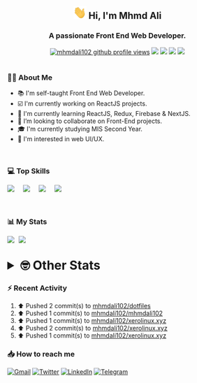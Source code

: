 <h2 align="center"><img src="./Hi.gif" width="30px" height="30px"> Hi, I'm Mhmd Ali</h2>

<h3 align="center">A passionate Front End Web Developer.</h3>

<div align="center">
  <a href="#"><img src="https://komarev.com/ghpvc/?username=mhmdali102&style=for-the-badge&logo=" alt="mhmdali102 github profile views" /></a>
  <a href="https://www.linux.org"><img src="https://img.shields.io/badge/OS-Linux-e06c75?style=for-the-badge&logo=linux" /></a>
	<a href="https://archlinux.org"><img src="https://img.shields.io/badge/DISTRO-Arch-56b6c2?style=for-the-badge&logo=arch-linux" /></a>
	<a href="https://dwm.suckless.org"><img src="https://img.shields.io/badge/WM-DWM-005577?style=for-the-badge&logo=dwm" /></a>
	<a href="https://neovim.io"><img src="https://img.shields.io/badge/IDE-Neovim-98c379?style=for-the-badge&logo=neovim" /></a>
</div>

<br>

### :man_technologist: About Me

- :books: I'm self-taught Front End Web Developer.
- :ballot_box_with_check: I'm currently working on ReactJS projects.
- :dart: I'm currently learning ReactJS, Redux, Firebase & NextJS.
- :eyes: I’m looking to collaborate on Front-End projects.
- :mortar_board: I'm currently studying MIS Second Year.
- :art: I'm interested in web UI/UX.

<br>

### :computer: Top Skills

<div style="display:flex;">
<img width ='36px' src ='https://raw.githubusercontent.com/rahulbanerjee26/githubAboutMeGenerator/main/icons/html.svg' />
<img width ='36px' src ='https://raw.githubusercontent.com/rahulbanerjee26/githubAboutMeGenerator/main/icons/css.svg' />
<img width ='36px' src ='https://raw.githubusercontent.com/rahulbanerjee26/githubAboutMeGenerator/main/icons/javascript.svg' />
<img width ='36px' src ='https://raw.githubusercontent.com/rahulbanerjee26/githubAboutMeGenerator/main/icons/reactjs.svg' />
</div>

<br>
<br>

### :bar_chart: My Stats

<img src="https://github-readme-stats.vercel.app/api?username=mhmdali102&show_icons=true&locale=en" width="49%" /><span style="display:inline-block;width:2%"></span><img src="https://github-readme-streak-stats.herokuapp.com/?user=mhmdali102&" width="49%" />

<br>

<details>
<summary style="font-size: 1.75rem; font-weight: bold;"><strong style="font-size: 1.75rem; font-weight: bold;"> 🤓 Other Stats </strong></summary>
<br>

<!--START_SECTION:waka-->
![Lines of code](https://img.shields.io/badge/From%20Hello%20World%20I%27ve%20Written-232%20Thousand%20lines%20of%20code-blue)

**🐱 My GitHub Data** 

> 🏆 607 Contributions in the Year 2022
 > 
> 📦 331.0 kB Used in GitHub's Storage 
 > 
> 💼 Opted to Hire
 > 
> 📜 18 Public Repositories 
 > 
> 🔑 6 Private Repositories  
 > 
**I'm a Night 🦉** 

```text
🌞 Morning    78 commits     ██░░░░░░░░░░░░░░░░░░░░░░░   9.54% 
🌆 Daytime    183 commits    █████░░░░░░░░░░░░░░░░░░░░   22.37% 
🌃 Evening    346 commits    ██████████░░░░░░░░░░░░░░░   42.3% 
🌙 Night      211 commits    ██████░░░░░░░░░░░░░░░░░░░   25.79%

```
📅 **I'm Most Productive on Monday** 

```text
Monday       163 commits    █████░░░░░░░░░░░░░░░░░░░░   19.93% 
Tuesday      102 commits    ███░░░░░░░░░░░░░░░░░░░░░░   12.47% 
Wednesday    113 commits    ███░░░░░░░░░░░░░░░░░░░░░░   13.81% 
Thursday     89 commits     ██░░░░░░░░░░░░░░░░░░░░░░░   10.88% 
Friday       88 commits     ██░░░░░░░░░░░░░░░░░░░░░░░   10.76% 
Saturday     120 commits    ███░░░░░░░░░░░░░░░░░░░░░░   14.67% 
Sunday       143 commits    ████░░░░░░░░░░░░░░░░░░░░░   17.48%

```


📊 **This Week I Spent My Time On** 

```text
⌚︎ Time Zone: Asia/Beirut

💬 Programming Languages: 
JavaScript               6 hrs 31 mins       ████████░░░░░░░░░░░░░░░░░   33.38% 
TypeScript               6 hrs 18 mins       ████████░░░░░░░░░░░░░░░░░   32.27% 
sh                       1 hr 52 mins        ██░░░░░░░░░░░░░░░░░░░░░░░   9.62% 
C                        1 hr 29 mins        ██░░░░░░░░░░░░░░░░░░░░░░░   7.61% 
Lua                      59 mins             █░░░░░░░░░░░░░░░░░░░░░░░░   5.05%

🔥 Editors: 
Neovim                   18 hrs 9 mins       █████████████████████████   100.0%

🐱‍💻 Projects: 
xerolinux.xyz            7 hrs 5 mins        █████████░░░░░░░░░░░░░░░░   36.16% 
NextJS                   6 hrs 42 mins       ████████░░░░░░░░░░░░░░░░░   34.19% 
mhmdali102               3 hrs 50 mins       █████░░░░░░░░░░░░░░░░░░░░   19.55% 
dwm                      1 hr 29 mins        ██░░░░░░░░░░░░░░░░░░░░░░░   7.58% 
Frontend-challenges      22 mins             ░░░░░░░░░░░░░░░░░░░░░░░░░   1.87%

💻 Operating System: 
Linux                    18 hrs 9 mins       █████████████████████████   100.0%

```

**I Mostly Code in JavaScript** 

```text
JavaScript               12 repos            ██████████████░░░░░░░░░░░   57.14% 
Python                   3 repos             ███░░░░░░░░░░░░░░░░░░░░░░   14.29% 
HTML                     1 repo              █░░░░░░░░░░░░░░░░░░░░░░░░   4.76% 
PHP                      1 repo              █░░░░░░░░░░░░░░░░░░░░░░░░   4.76% 
CSS                      1 repo              █░░░░░░░░░░░░░░░░░░░░░░░░   4.76%

```



 Last Updated on 15/08/2022 18:49:52 UTC
<!--END_SECTION:waka-->

</details>

### :zap: Recent Activity

<!--RECENT_ACTIVITY:start-->
1. ⬆️ Pushed 2 commit(s) to [mhmdali102/dotfiles](https://github.com/mhmdali102/dotfiles)
2. ⬆️ Pushed 1 commit(s) to [mhmdali102/mhmdali102](https://github.com/mhmdali102/mhmdali102)
3. ⬆️ Pushed 1 commit(s) to [mhmdali102/xerolinux.xyz](https://github.com/mhmdali102/xerolinux.xyz)
4. ⬆️ Pushed 2 commit(s) to [mhmdali102/xerolinux.xyz](https://github.com/mhmdali102/xerolinux.xyz)
5. ⬆️ Pushed 1 commit(s) to [mhmdali102/xerolinux.xyz](https://github.com/mhmdali102/xerolinux.xyz)
<!--RECENT_ACTIVITY:end-->

### :inbox_tray: How to reach me

[![Gmail](https://img.shields.io/badge/Gmail-D14836?style=for-the-badge&logo=gmail&logoColor=white)](mailto:mhmdalihsen102@gmail.com)
[![Twitter](https://img.shields.io/badge/Twitter-1DA1F2?style=for-the-badge&logo=twitter&logoColor=white)](https://twitter.com/MhmdAliHsen)
[![LinkedIn](https://img.shields.io/badge/LinkedIn-0077B5?style=for-the-badge&logo=linkedin&logoColor=white)](https://www.linkedin.com/in/mhmd-ali-hsen-66b0671b7/)
[![Telegram](https://img.shields.io/badge/Telegram-2CA5E0?style=for-the-badge&logo=telegram&logoColor=white&bgColor=black)](https://t.me/mhmdalihsen)

